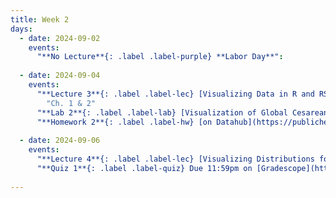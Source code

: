 ```yaml
---
title: Week 2
days:
  - date: 2024-09-02
    events:
      "**No Lecture**{: .label .label-purple} **Labor Day**":
      
  - date: 2024-09-04
    events:
      "**Lecture 3**{: .label .label-lec} [Visualizing Data in R and RStudio](https://ph142-ucb.github.io/fa24/src/lec/003_Visualizing-data-in-R.pdf) [(Recording)](https://berkeley.zoom.us/rec/share/xer4UK3B1lvPX4Ezus4zOzEDU2KM6rniyRT1V8JaSXPbUhfOtDa8hwtTSr1wve4T.ENRDNIdNlh42tVWG)": 
        "Ch. 1 & 2"
      "**Lab 2**{: .label .label-lab} [Visualization of Global Cesarean Delivery Rates](https://publichealth.datahub.berkeley.edu/hub/user-redirect/git-pull?repo=https%3A%2F%2Fgithub.com%2Fph142-ucb%2Fph142-fa24&urlpath=rstudio%2F&branch=main) (Due Sept 6th)":
      "**Homework 2**{: .label .label-hw} [on Datahub](https://publichealth.datahub.berkeley.edu/hub/user-redirect/git-pull?repo=https%3A%2F%2Fgithub.com%2Fph142-ucb%2Fph142-fa24&urlpath=rstudio%2F&branch=main)": 
      
  - date: 2024-09-06
    events:
      "**Lecture 4**{: .label .label-lec} [Visualizing Distributions for One Variable](https://ph142-ucb.github.io/fa24/src/lec/Lec-4A_Visualizing-distributions.pdf) ; [Numerically Summarizing Spread and Central Tendency](https://ph142-ucb.github.io/fa24/src/lec/Lec4B_Summarizing-distributions.pdf) [(Recording)](https://berkeley.zoom.us/rec/share/ZBRfOb71e9QL_ojev33zIBZIsDKmGY8bafVMAA5jM2DPUu57yWjHDtY2MWnfNQpd.YcKhH4xkwxZtKY_v) ":
      "**Quiz 1**{: .label .label-quiz} Due 11:59pm on [Gradescope](https://www.gradescope.com/courses/833518)":
      
---
```




